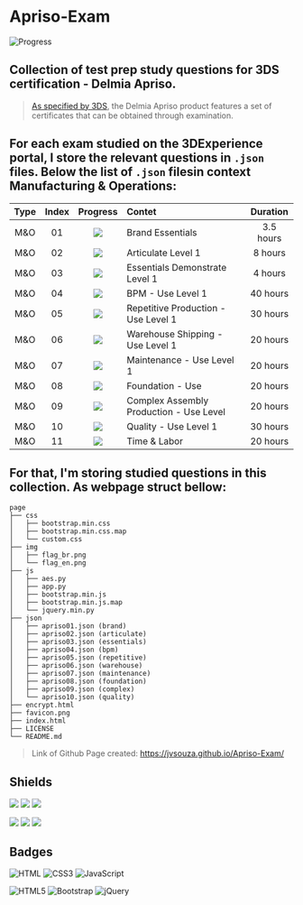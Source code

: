 # Apriso-Exam
![Progress](https://progress-bar.dev/91/?title=Completed%20&width=160&color=54aeff)

## Collection of test prep study questions for 3DS certification - Delmia Apriso.
> [As specified by 3DS](https://www.3ds.com/products-services/delmia/products/delmia-apriso/), the Delmia Apriso product features a set of certificates that can be obtained through examination.

## For each exam studied on the 3DExperience portal, I store the relevant questions in `.json` files. Below the list of `.json` filesin context Manufacturing & Operations:
| Type | Index | Progress | Contet | Duration |
| :--: | :---: | :------: | :----- | :------: |
| M&O | 01 | ![](https://img.shields.io/badge/-Done-success) | Brand Essentials | 3.5 hours |
| M&O | 02 | ![](https://img.shields.io/badge/-Done-success) | Articulate Level 1 | 8 hours |
| M&O | 03 | ![](https://img.shields.io/badge/-Done-success) | Essentials Demonstrate Level 1 | 4 hours |
| M&O | 04 | ![](https://img.shields.io/badge/-Done-success) | BPM - Use Level 1 | 40 hours | 
| M&O | 05 | ![](https://img.shields.io/badge/-Done-success) | Repetitive Production - Use Level 1 | 30 hours |
| M&O | 06 | ![](https://img.shields.io/badge/-Done-success) | Warehouse Shipping - Use Level 1 | 20 hours |
| M&O | 07 | ![](https://img.shields.io/badge/-Done-success) | Maintenance - Use Level 1 | 20 hours |
| M&O | 08 | ![](https://img.shields.io/badge/-Done-success) | Foundation - Use | 20 hours |
| M&O | 09 | ![](https://img.shields.io/badge/-Done-success) | Complex Assembly Production - Use Level | 20 hours |
| M&O | 10 | ![](https://img.shields.io/badge/-Done-success) | Quality - Use Level 1 | 30 hours |
| M&O | 11 | ![](https://img.shields.io/badge/-Doing-important) | Time & Labor | 20 hours |

## For that, I'm storing studied questions in this collection. As webpage struct bellow:
```text
page
├── css
│   ├── bootstrap.min.css
│   ├── bootstrap.min.css.map
│   └── custom.css
├── img
│   ├── flag_br.png
│   └── flag_en.png
├── js
│   ├── aes.py
│   ├── app.py
│   ├── bootstrap.min.js
│   ├── bootstrap.min.js.map
│   └── jquery.min.py
├── json
│   ├── apriso01.json (brand)
│   ├── apriso02.json (articulate)
│   ├── apriso03.json (essentials)
│   ├── apriso04.json (bpm)
│   ├── apriso05.json (repetitive)
│   ├── apriso06.json (warehouse)
│   ├── apriso07.json (maintenance)
│   ├── apriso08.json (foundation)
│   ├── apriso09.json (complex)
│   └── apriso10.json (quality)
├── encrypt.html
├── favicon.png
├── index.html
├── LICENSE
└── README.md

```

> Link of Github Page created: https://jvsouza.github.io/Apriso-Exam/

## Shields
[![](https://img.shields.io/github/languages/top/jvsouza/Apriso-Exam)]()
[![](https://img.shields.io/github/languages/count/jvsouza/Apriso-Exam)]()
[![](https://img.shields.io/github/license/jvsouza/Apriso-Exam)]()

[![](https://img.shields.io/github/languages/code-size/jvsouza/Apriso-Exam)]()
[![](https://img.shields.io/github/repo-size/jvsouza/Apriso-Exam)]()
[![](https://img.shields.io/github/last-commit/jvsouza/Apriso-Exam)]()

## Badges
![HTML](https://img.shields.io/badge/HTML-239120?style=for-the-badge&logo=html5&logoColor=white)
![CSS3](https://img.shields.io/badge/css3-%231572B6.svg?style=for-the-badge&logo=css3&logoColor=white)
![JavaScript](https://img.shields.io/badge/javascript-%23323330.svg?style=for-the-badge&logo=javascript&logoColor=%23F7DF1E)

![HTML5](https://img.shields.io/badge/html5-%23E34F26.svg?style=for-the-badge&logo=html5&logoColor=white)
![Bootstrap](https://img.shields.io/badge/bootstrap-%23563D7C.svg?style=for-the-badge&logo=bootstrap&logoColor=white)
![jQuery](https://img.shields.io/badge/jquery-%230769AD.svg?style=for-the-badge&logo=jquery&logoColor=white)
